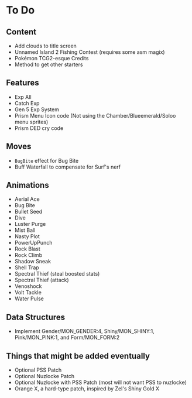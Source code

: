 # To Do


## Content

- Add clouds to title screen
- Unnamed Island 2 Fishing Contest (requires some asm magix)
- Pokémon TCG2-esque Credits
- Method to get other starters

## Features

- Exp All
- Catch Exp
- Gen 5 Exp System
- Prism Menu Icon code (Not using the Chamber/Blueemerald/Soloo menu sprites)
- Prism DED cry code

## Moves

- `BugBite` effect for Bug Bite
- Buff Waterfall to compensate for Surf's nerf

## Animations

- Aerial Ace
- Bug Bite
- Bullet Seed
- Dive
- Luster Purge
- Mist Ball
- Nasty Plot
- PowerUpPunch
- Rock Blast
- Rock Climb
- Shadow Sneak
- Shell Trap
- Spectral Thief (steal boosted stats)
- Spectral Thief (attack)
- Venoshock
- Volt Tackle
- Water Pulse

## Data Structures

- Implement Gender/MON_GENDER:4, Shiny/MON_SHINY:1, Pink/MON_PINK:1, and Form/MON_FORM:2

## Things that might be added eventually

- Optional PSS Patch
- Optional Nuzlocke Patch
- Optional Nuzlocke with PSS Patch (most will not want PSS to nuzlocke)
- Orange X, a hard-type patch, inspired by Zel's Shiny Gold X